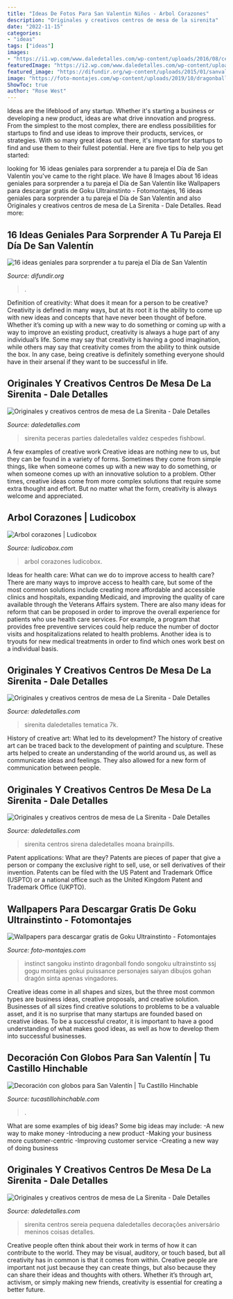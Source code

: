 ```yaml
---
title: "Ideas De Fotos Para San Valentin Niños - Arbol Corazones"
description: "Originales y creativos centros de mesa de la sirenita"
date: "2022-11-15"
categories:
- "ideas"
tags: ["ideas"]
images:
- "https://i1.wp.com/www.daledetalles.com/wp-content/uploads/2016/08/centro-de-mesa-sirenita8.jpg?resize=498%2C885"
featuredImage: "https://i2.wp.com/www.daledetalles.com/wp-content/uploads/2016/08/centro-de-mesa-sirenita5.jpg"
featured_image: "https://difundir.org/wp-content/uploads/2015/01/sanvalentin12.jpg"
image: "https://foto-montajes.com/wp-content/uploads/2019/10/dragonball-wallpapers-2.jpg"
ShowToc: true
author: "Rose West"
---
```



Ideas are the lifeblood of any startup. Whether it's starting a business or developing a new product, ideas are what drive innovation and progress. From the simplest to the most complex, there are endless possibilities for startups to find and use ideas to improve their products, services, or strategies. With so many great ideas out there, it's important for startups to find and use them to their fullest potential. Here are five tips to help you get started:

	

		
looking for 16 ideas geniales para sorprender a tu pareja el Día de San Valentín you've came to the right place. We have 8 Images about 16 ideas geniales para sorprender a tu pareja el Día de San Valentín like Wallpapers para descargar gratis de Goku Ultrainstinto - Fotomontajes, 16 ideas geniales para sorprender a tu pareja el Día de San Valentín and also Originales y creativos centros de mesa de La Sirenita - Dale Detalles. Read more:
		
    
## 16 Ideas Geniales Para Sorprender A Tu Pareja El Día De San Valentín

<img loading=lazy src="https://difundir.org/wp-content/uploads/2015/01/sanvalentin12.jpg" onerror="this.onerror=null;this.src='https://tse1.mm.bing.net/th?id=OIP.Jd_Ap_2xwjdk72H3nZtJXwAAAA&amp;pid=15.1';" alt="16 ideas geniales para sorprender a tu pareja el Día de San Valentín">

_Source: difundir.org_

>. 

	

Definition of creativity: What does it mean for a person to be creative?
Creativity is defined in many ways, but at its root it is the ability to come up with new ideas and concepts that have never been thought of before. Whether it’s coming up with a new way to do something or coming up with a way to improve an existing product, creativity is always a huge part of any individual’s life. Some may say that creativity is having a good imagination, while others may say that creativity comes from the ability to think outside the box. In any case, being creative is definitely something everyone should have in their arsenal if they want to be successful in life.

    
## Originales Y Creativos Centros De Mesa De La Sirenita - Dale Detalles

<img loading=lazy src="https://i2.wp.com/www.daledetalles.com/wp-content/uploads/2016/08/centro-de-mesa-sirenita5.jpg" onerror="this.onerror=null;this.src='https://tse4.mm.bing.net/th?id=OIP.d6kD7o2PJWTHZtG11tuSUQHaJ3&amp;pid=15.1';" alt="Originales y creativos centros de mesa de La Sirenita - Dale Detalles">

_Source: daledetalles.com_

>sirenita peceras parties daledetalles valdez cespedes fishbowl. 

	

A few examples of creative work
Creative ideas are nothing new to us, but they can be found in a variety of forms. Sometimes they come from simple things, like when someone comes up with a new way to do something, or when someone comes up with an innovative solution to a problem. Other times, creative ideas come from more complex solutions that require some extra thought and effort. But no matter what the form, creativity is always welcome and appreciated.

    
## Arbol Corazones | Ludicobox

<img loading=lazy src="https://www.ludicobox.com/wp-content/uploads/2019/01/Arbol-corazones-scaled.jpg" onerror="this.onerror=null;this.src='https://tse3.mm.bing.net/th?id=OIP.0fnpqeEILxFCrYxz0tM15QHaJ4&amp;pid=15.1';" alt="Arbol corazones | Ludicobox">

_Source: ludicobox.com_

>arbol corazones ludicobox. 

	

Ideas for health care: What can we do to improve access to health care?
There are many ways to improve access to health care, but some of the most common solutions include creating more affordable and accessible clinics and hospitals, expanding Medicaid, and improving the quality of care available through the Veterans Affairs system. There are also many ideas for reform that can be proposed in order to improve the overall experience for patients who use health care services. For example, a program that provides free preventive services could help reduce the number of doctor visits and hospitalizations related to health problems. Another idea is to tryouts for new medical treatments in order to find which ones work best on a individual basis.

    
## Originales Y Creativos Centros De Mesa De La Sirenita - Dale Detalles

<img loading=lazy src="https://i2.wp.com/www.daledetalles.com/wp-content/uploads/2016/08/centro-de-mesa-sirenita10.jpg?resize=501%2C891" onerror="this.onerror=null;this.src='https://tse4.mm.bing.net/th?id=OIP.wuIdaNDCV6_WaUBKoP3ZtgHaNK&amp;pid=15.1';" alt="Originales y creativos centros de mesa de La Sirenita - Dale Detalles">

_Source: daledetalles.com_

>sirenita daledetalles tematica 7k. 

	

History of creative art: What led to its development?
The history of creative art can be traced back to the development of painting and sculpture. These arts helped to create an understanding of the world around us, as well as communicate ideas and feelings. They also allowed for a new form of communication between people.

    
## Originales Y Creativos Centros De Mesa De La Sirenita - Dale Detalles

<img loading=lazy src="https://i1.wp.com/www.daledetalles.com/wp-content/uploads/2016/08/centro-de-mesa-sirenita8.jpg?resize=498%2C885" onerror="this.onerror=null;this.src='https://tse3.mm.bing.net/th?id=OIP.0u8HLhMahdZ8XBpeEw07gQHaNK&amp;pid=15.1';" alt="Originales y creativos centros de mesa de La Sirenita - Dale Detalles">

_Source: daledetalles.com_

>sirenita centros sirena daledetalles moana brainpills. 

	

Patent applications: What are they?
Patents are pieces of paper that give a person or company the exclusive right to sell, use, or sell derivatives of their invention. Patents can be filed with the US Patent and Trademark Office (USPTO) or a national office such as the United Kingdom Patent and Trademark Office (UKPTO).

    
## Wallpapers Para Descargar Gratis De Goku Ultrainstinto - Fotomontajes

<img loading=lazy src="https://foto-montajes.com/wp-content/uploads/2019/10/dragonball-wallpapers-2.jpg" onerror="this.onerror=null;this.src='https://tse4.mm.bing.net/th?id=OIP.IWw-nj0Qwo87WJtZs5Wb0AHaNK&amp;pid=15.1';" alt="Wallpapers para descargar gratis de Goku Ultrainstinto - Fotomontajes">

_Source: foto-montajes.com_

>instinct sangoku instinto dragonball fondo songoku ultrainstinto ssj gogu montajes gokui puissance personajes saiyan dibujos gohan dragón sinta apenas vingadores. 

	

Creative ideas come in all shapes and sizes, but the three most common types are business ideas, creative proposals, and creative solution. Businesses of all sizes find creative solutions to problems to be a valuable asset, and it is no surprise that many startups are founded based on creative ideas. To be a successful creator, it is important to have a good understanding of what makes good ideas, as well as how to develop them into successful businesses.

    
## Decoración Con Globos Para San Valentín | Tu Castillo Hinchable

<img loading=lazy src="http://www.tucastillohinchable.com/wp-content/uploads/Centro-de-mesa-de-amor-y-amistad-5.jpg" onerror="this.onerror=null;this.src='https://tse2.mm.bing.net/th?id=OIP.l6HHSNmWcCCJBD0O7emWIQHaFj&amp;pid=15.1';" alt="Decoración con globos para San Valentín | Tu Castillo Hinchable">

_Source: tucastillohinchable.com_

>. 

	

What are some examples of big ideas?
Some big ideas may include: 
-A new way to make money 
-Introducing a new product 
-Making your business more customer-centric 
-Improving customer service 
-Creating a new way of doing business

    
## Originales Y Creativos Centros De Mesa De La Sirenita - Dale Detalles

<img loading=lazy src="https://i0.wp.com/www.daledetalles.com/wp-content/uploads/2016/08/centro-de-mesa-sirenita19.jpg" onerror="this.onerror=null;this.src='https://tse3.mm.bing.net/th?id=OIP.VarjmF5VUNn0IrszwIHelgHaLH&amp;pid=15.1';" alt="Originales y creativos centros de mesa de La Sirenita - Dale Detalles">

_Source: daledetalles.com_

>sirenita centros sereia pequena daledetalles decorações aniversário meninos coisas detalles. 

	

Creative people often think about their work in terms of how it can contribute to the world. They may be visual, auditory, or touch based, but all creativity has in common is that it comes from within. Creative people are important not just because they can create things, but also because they can share their ideas and thoughts with others. Whether it’s through art, activism, or simply making new friends, creativity is essential for creating a better future.


